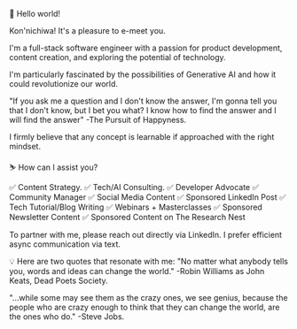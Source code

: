 👋 Hello world!

Kon'nichiwa! It's a pleasure to e-meet you.

I'm a full-stack software engineer with a passion for product development, content creation, and exploring the potential of technology.

I'm particularly fascinated by the possibilities of Generative AI and how it could revolutionize our world.

"If you ask me a question and I don't know the answer, I'm gonna tell you that I don't know, but I bet you what? I know how to find the answer and I will find the answer" -The Pursuit of Happyness.

I firmly believe that any concept is learnable if approached with the right mindset.

⛷️ How can I assist you?

✅ Content Strategy.
✅ Tech/AI Consulting.
✅ Developer Advocate
✅ Community Manager
✅ Social Media Content
✅ Sponsored LinkedIn Post
✅ Tech Tutorial/Blog Writing
✅ Webinars + Masterclasses
✅ Sponsored Newsletter Content
✅ Sponsored Content on The Research Nest

To partner with me, please reach out directly via LinkedIn. I prefer efficient async communication via text.

💡 Here are two quotes that resonate with me:
"No matter what anybody tells you, words and ideas can change the world." -Robin Williams as John Keats, Dead Poets Society.

"...while some may see them as the crazy ones, we see genius, because the people who are crazy enough to think that they can change the world, are the ones who do." -Steve Jobs.
